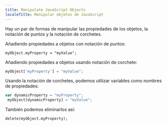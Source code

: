 ```yaml
---
title: Manipulate JavaScript Objects
localeTitle: Manipular objetos de JavaScript
---
```

Hay un par de formas de manipular las propiedades de los objetos, la notación de puntos y la notación de corchetes.

Añadiendo propiedades a objetos con notación de puntos:
```
myObject.myProperty = "myValue"; 
```

Añadiendo propiedades a objetos usando notación de corchete:

```javascript
myObject['myProperty'] = "myValue"; 
```

Usando la notación de corchetes, podemos utilizar variables como nombres de propiedades:

```javascript
var dynamicProperty = "myProperty"; 
 myObject[dynamicProperty] = "myValue"; 
```

También podemos eliminarlos así:
```
delete(myObject.myProperty); 

```